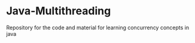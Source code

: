 # Java-Multithreading
Repository for the code and material for learning concurrency concepts in java
